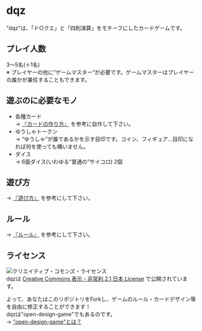 dqz
===

"dqz"は、「ド○クエ」と「四則演算」をモチーフにしたカードゲームです。

プレイ人数
----------

3～5名(＋1名)  
※ プレイヤーの他に“ゲームマスター”が必要です。ゲームマスターはプレイヤーの誰かが兼任することもできます。

遊ぶのに必要なモノ
-----------------

* 各種カード  
→ [『カードの作り方』](https://github.com/fullkawa/dqz/blob/master/how_to_make.md) を参考に自作して下さい。
* ゆうしゃトークン  
→ “ゆうしゃ”が誰であるかを示す目印です。コイン、フィギュア…目印になれば何を使っても構いません。
* ダイス  
→ 6面ダイス(いわゆる“普通の”サイコロ) 2個

遊び方
------

→ [『遊び方』](https://github.com/fullkawa/dqz/blob/master/how_to_play.md) を参考にして下さい。

ルール
------

→ [『ルール』](https://github.com/fullkawa/dqz/blob/master/rule.md) を参考にして下さい。

ライセンス
----------

![クリエイティブ・コモンズ・ライセンス](http://i.creativecommons.org/l/by-nc/2.1/jp/88x31.png)  
dqzは [Creative Commons 表示 - 非営利 2.1 日本 License](http://creativecommons.org/licenses/by-nc/2.1/jp/) で公開されています。  

よって、あなたはこのリポジトリをForkし、ゲームのルール・カードデザイン等を自由に修正することができます！  
dqzは"open-design-game"でもあるのです。  
→ ["open-design-game"とは？](http://open-design-games.net/index.php/about)  
